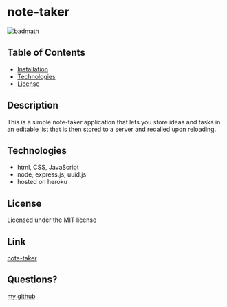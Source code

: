 
  # note-taker
  ![badmath](https://img.shields.io/badge/license-MIT-green)

  ## Table of Contents

  * [Installation](#installation)
  * [Technologies](#technologies)
  * [License](#license)
 

  ## Description
  This is a simple note-taker application that lets you store ideas and tasks in an editable list that is then stored to a server and recalled upon reloading. 
   
  ## Technologies
  * html, CSS, JavaScript
  * node, express.js, uuid.js
  * hosted on heroku
  
  ## License
  Licensed under the MIT license

  ## Link
   [note-taker](https://note-taker-itsclairehi.herokuapp.com/)

  ## Questions? 
  [my github](https://www.github.com/itsclairehi)


